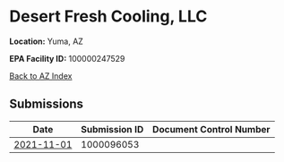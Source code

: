 # Desert Fresh Cooling, LLC

**Location:** Yuma, AZ

**EPA Facility ID:** 100000247529

[Back to AZ Index](../../index.md)

## Submissions

| Date | Submission ID | Document Control Number |
|------|--------------|-------------------------|
| [2021-11-01](submissions/1000096053.md) | 1000096053 |  |
